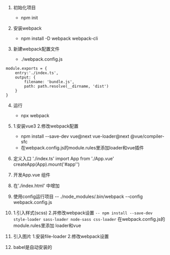 1. 初始化项目
    - npm init

2. 安装webpack
    - npm install -D webpack webpack-cli

3. 新建webpack配置文件
    - ./webpack.config.js

```
module.exports = {
    entry:'./index.ts',
    output: {
        filename: 'bundle.js',
        path: path.resolve(__dirname, 'dist')
    }
}
```

4. 运行
    - npx webpack

5. 1.安装vue3 2.修改webpack配置
    - npm install --save-dev vue@next vue-loader@next @vue/compiler-sfc
    - 在webpack.config.js的module.rules里添加loader和vue插件

6. 定义入口 './index.ts' import App from './App.vue' createApp(App).mount('#app'')

7. 开发App.vue 组件

8. 在'./index.html' 中增加 <div id='app'></div>

9. 使用config运行项目 -- ./node_modules/.bin/webpack --config webpack.config.js

10. 1.引入样式(scss) 2.并修改webpack设置 `-- npm install --save-dev style-loader sass-loader node-sass css-loader`
    在webpack.config.js的module.rules里添加 loader和vue

11. 引入图片 1.安装file-loader 2.修改webpack设置

12. babel是自动安装的









